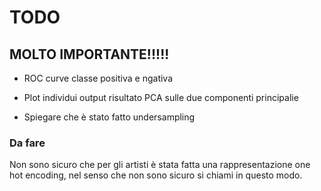 # TODO

## MOLTO IMPORTANTE!!!!!
- ROC curve classe positiva e ngativa
- Plot individui output risultato PCA sulle due componenti principalie

- Spiegare che è stato fatto undersampling 

### Da fare
Non sono sicuro che per gli artisti è stata fatta una rappresentazione one hot encoding, nel senso che non sono sicuro si chiami in questo modo.
